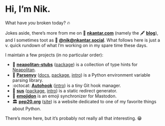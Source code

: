 # Hi, I’m Nik.

What have _you_ broken today? :fire:

Jokes aside, there’s more from me on :house_with_garden: [**nkantar.com**] (namely the :fountain_pen: [**blog**]), and I sometimes toot as :elephant: [**@nik@nkantar.social**].
What follows here is just a v. quick rundown of what I’m working on in my spare time these days.

I maintain a few projects (in no particular order):

- :icecream: [**neapolitan-stubs**] ([package][neapolitanstubspackage]) is a collection of type hints for [Neapolitan].
- :snake: [**Parsenvy**] ([docs][parsedocs], [package][parsepackage], [intro][parseintro]) is a Python environment variable parsing library.
- :octocat: [**Autohook**] ([intro][autointro]) is a tiny Git hook manager.
- :link: [**sus**] ([package][suspackage], [intro][susintro]) is a static redirect generator.
- :elephant: [**emojidon**] is an emoji synchronizer for Mastodon.
- :classical_building: [**pep20.org**] ([site][pep20]) is a website dedicated to one of my favorite things about Python.

There’s more here, but it’s probably not really all that interesting. :grin:


[**nkantar.com**]: https://nkantar.com "Nik Kantar"
[**blog**]: https://www.nkantar.com/blog/ "Blog | Nik Kantar"
[**@nik@nkantar.social**]: https://nkantar.social/@nik "Nik Kantar (@nik@nkantar.social) - Mastodon"
[**neapolitan-stubs**]: https://github.com/nkantar/neapolitan-stubs "nkantar/neapolitan-stubs: Type hints for Neapolitan"
[Neapolitan]: https://github.com/carltongibson/neapolitan "carltongibson/neapolitan: Quick CRUD views for Django"
[neapolitanstubspackage]: https://pypi.org/project/neapolitan-stubs/ "neapolitan-stubs · PyPI"
[mdutintro]: https://www.nkantar.com/blog/2022/01/introducing-mdut/ "Introducing mdut | Blog | Nik Kantar"
[**Parsenvy**]: https://github.com/nkantar/Parsenvy "nkantar/Parsenvy on GitHub"
[parsedocs]: https://parsenvy.readthedocs.io/en/latest/ "Parsenvy documentation"
[parsepackage]: https://pypi.org/project/parsenvy/ "parsenvy · PyPI"
[parseintro]: https://nkantar.com/blog/2021/02/introducing-parsenvy/ "Introducing Parsenvy | Blog | Nik Kantar"
[**Autohook**]: https://github.com/Autohook/Autohook "Autohook/Autohook on GitHub"
[autointro]: https://nkantar.com/blog/2020/10/introducing-autohook/ "Introducing Autohook | Blog | Nik Kantar"
[**sus**]: https://github.com/nkantar/sus "nkantar/sus on GitHub"
[suspackage]: https://pypi.org/project/sus/ "sus · PyPI"
[susintro]: https://nkantar.com/blog/2020/10/introducing-sus/ "Introducing sus | Blog | Nik Kantar"
[**emojidon**]: https://github.com/nkantar/emojidon/ "nkantar/emojidon: Emoji synchronizer for Mastodon"
[**pep20.org**]: https://github.com/nkantar/pep20.org "nkantar/pep20.org on GitHub"
[pep20]: https://pep20.org "PEP 20 ~ The Zen of Python"
